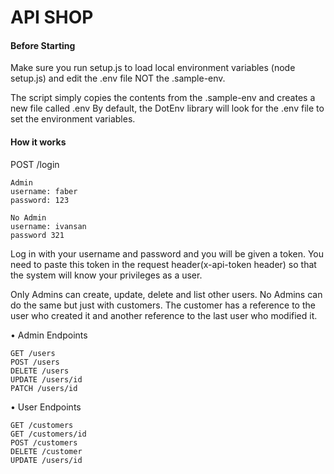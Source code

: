 # API SHOP

#### Before Starting
Make sure you run setup.js to load local environment variables (node setup.js) and edit the .env file NOT the .sample-env.

The script simply copies the contents from the .sample-env and creates a new file called .env 
By default, the DotEnv library will look for the .env file to set the environment variables.

#### How it works


POST /login

```
Admin
username: faber
password: 123

No Admin
username: ivansan
password 321
```

Log in with your username and password and you will be given a token. You need to paste this token in the request header(x-api-token header) so that the system will know your privileges as a user.

Only Admins can create, update, delete and list other users. No Admins can do the same but just with customers. The customer has a reference to the user who created it and another reference to the last user who modified it. 

• Admin Endpoints

```
GET /users
POST /users
DELETE /users
UPDATE /users/id
PATCH /users/id
```

• User Endpoints

```
GET /customers
GET /customers/id
POST /customers
DELETE /customer
UPDATE /users/id
```

